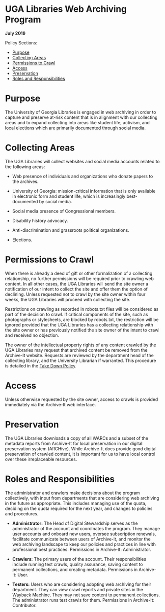 # UGA Libraries Web Archiving Program

**July 2019**

Policy Sections:
* [Purpose](#purpose)
* [Collecting Areas](#collecting-areas)
* [Permissions to Crawl](#permissions-to-crawl)
* [Access](#access)
* [Preservation](#preservation)
* [Roles and Responsibilities](#roles-and-responsibilities)

# Purpose

The University of Georgia Libraries is engaged in web archiving in order to capture and preserve at-risk content that is in alignment with our collecting areas and to expand collecting into areas like student life, activism, and local elections which are primarily documented through social media.


# Collecting Areas

The UGA Libraries will collect websites and social media accounts related to the following areas:

*   Web presence of individuals and organizations who donate papers to the archives.

*   University of Georgia: mission-critical information that is only available in electronic form and student life, which is increasingly best-documented by social media.

*   Social media presence of Congressional members.

*   Disability history advocacy.

*   Anti-discrimination and grassroots political organizations.

*   Elections.


# Permissions to Crawl

When there is already a deed of gift or other formalization of a collecting relationship, no further permissions will be required prior to crawling web content. In all other cases, the UGA Libraries will send the site owner a notification of our intent to collect the site and offer them the option of declining. Unless requested not to crawl by the site owner within four weeks, the UGA Libraries will proceed with collecting the site.

Restrictions on crawling as recorded in robots.txt files will be considered as part of the decision to crawl. If critical components of the site, such as photographs or stylesheets, are blocked by robots.txt, the restriction will be ignored provided that the UGA Libraries has a collecting relationship with the site owner or has previously notified the site owner of the intent to crawl and received no objection.

The owner of the intellectual property rights of any content crawled by the UGA Libraries may request that archived content be removed from the Archive-It website. Requests are reviewed by the department head of the collecting library, and the University Librarian if warranted. This procedure is detailed in the [Take Down Policy](take-down-policy.md).


# Access

Unless otherwise requested by the site owner, access to crawls is provided immediately via the Archive-It web interface.


# Preservation

The UGA Libraries downloads a copy of all WARCs and a subset of the metadata reports from Archive-It for local preservation in our digital preservation system (ARCHive). While Archive-It does provide good digital preservation of crawled content, it is important for us to have local control over these irreplaceable resources. 


# Roles and Responsibilities

The administrator and crawlers make decisions about the program collectively, with input from departments that are considering web archiving in the future as appropriate. This includes managing use of the quota, deciding on the quota required for the next year, and changes to policies and procedures.

* **Administrator:** The Head of Digital Stewardship serves as the administrator of the account and coordinates the program. They manage user accounts and onboard new users, oversee subscription renewals, facilitate communicate between users of Archive-It, and monitor the web archiving landscape to keep our policies and practices in line with professional best practices. Permissions in Archive-It: Administrator.

* **Crawlers:** The primary users of the account. Their responsibilities include running test crawls, quality assurance, saving content to permanent collections, and creating metadata. Permissions in Archive-It: User.

* **Testers:** Users who are considering adopting web archiving for their department. They can view crawl reports and private sites in the Wayback Machine. They may not save content to permanent collections. The administrator runs test crawls for them. Permissions in Archive-It: Contributor.


<!-- Docs to Markdown version 1.0β19 -->
